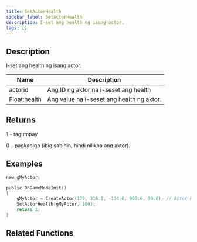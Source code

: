 ```yaml
---
title: SetActorHealth
sidebar_label: SetActorHealth
description: I-set ang health ng isang actor.
tags: []
---
```


<VersionWarn version='SA-MP 0.3.7' />

## Description

I-set ang health ng isang actor.

| Name         | Description                               |
| ------------ | ----------------------------------------- |
| actorid      | Ang ID ng aktor na i-seset ang health     |
| Float:health | Ang value na i-seset ang health ng aktor. |

## Returns

1 - tagumpay

0 - pagkabigo (ibig sabihin, hindi nilikha ang aktor).

## Examples

```c
new gMyActor;

public OnGameModeInit()
{
    gMyActor = CreateActor(179, 316.1, -134.0, 999.6, 90.0); // Actor bilang salesperson sa Ammunation
    SetActorHealth(gMyActor, 100);
    return 1;
}
```

## Related Functions